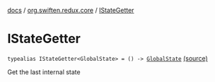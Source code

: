 [docs](../index.md) / [org.swiften.redux.core](index.md) / [IStateGetter](./-i-state-getter.md)

# IStateGetter

`typealias IStateGetter<GlobalState> = () -> `[`GlobalState`](-i-state-getter.md#GlobalState) [(source)](https://github.com/protoman92/KotlinRedux/tree/master/common/common-core/src/main/kotlin/org/swiften/redux/core/Core.kt#L19)

Get the last internal state

